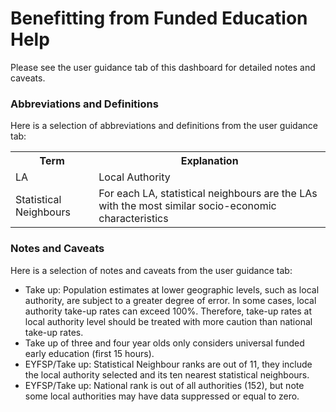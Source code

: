 # Benefitting from Funded Education Help

Please see the user guidance tab of this dashboard for detailed notes and caveats.


### Abbreviations and Definitions

Here is a selection of abbreviations and definitions from the user guidance tab:


<table style="width:100%">
  <tr>
    <th>Term</th>
    <th>Explanation</th>   
  </tr>
  <tr>
    <td>LA</td>
    <td>Local Authority</td>  
  </tr> 
<tr>
    <td>Statistical Neighbours</td>
    <td>For each LA, statistical neighbours are the LAs with the most similar socio-economic characteristics</td>    
  </tr>  
</table>

### Notes and Caveats
Here is a selection of notes and caveats from the user guidance tab:

* Take up: Population estimates at lower geographic levels, such as local authority, are subject to a greater degree of error. In some cases, local authority take-up rates can exceed 100%. Therefore, take-up rates at local authority level should be treated with more caution than national take-up rates.
* Take up of three and four year olds only considers universal funded early education (first 15 hours).
* EYFSP/Take up: Statistical Neighbour ranks are out of 11, they include the local authority selected and its ten nearest statistical neighbours.
* EYFSP/Take up: National rank is out of all authorities (152), but note some local authorities may have data suppressed or equal to zero. 
